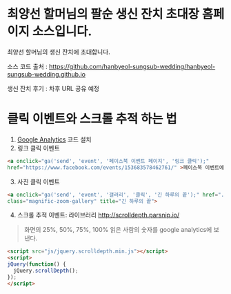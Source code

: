 # 최양선 할머님의 팔순 생신 잔치 초대장 홈페이지 소스입니다.
최양선 할머님의 생신 잔치에 초대합니다.

소스 코드 출처 : https://github.com/hanbyeol-sungsub-wedding/hanbyeol-sungsub-wedding.github.io

생신 잔치 후기 : 차후 URL 공유 예정


# 클릭 이벤트와 스크롤 추적 하는 법

1. [Google Analytics](https://analytics.google.com) 코드 설치
2. 링크 클릭 이벤트 
    
```html
<a onclick="ga('send', 'event', '페이스북 이벤트 페이지', '링크 클릭');" 
href="https://www.facebook.com/events/153683578462761/" >페이스북 이벤트에 댓글 달기</a>
```
  
3. 사진 클릭 이벤트 

```html
<a onclick="ga('send', 'event', '갤러리', '클릭', '긴 하루의 끝');" href="./images/g9.jpg" 
class="magnific-zoom-gallery" title="긴 하루의 끝">
```

4. 스크롤 추적 이벤트: 라이브러리 http://scrolldepth.parsnip.io/

> 화면의 25%, 50%, 75%, 100% 읽은 사람의 숫자를 google analytics에 보낸다.

```html
<script src="js/jquery.scrolldepth.min.js"></script>
<script>
jQuery(function() {
  jQuery.scrollDepth();
});
</script>
```
